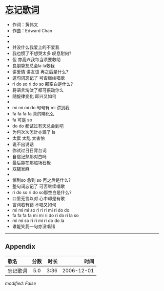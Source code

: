 # [忘记歌词](https://music.163.com/song?id=65626)

* 作词：黄伟文
* 作曲：Edward Chan
*
*
* 并没什么我爱上的不爱我
* 我也惯了不想哭太多 叹息耐何?
* 但 亦高兴我每当须要救助
* 良朋挚友总会la la救我
* 讲爱情 讲友谊 再之后是什么?
* 这句词忘记了 可否继续唱歌
* ri do so ri do so 那空白是什么?
* 将语言淘汰了都可振动你么
* 随旋律变化 即兴又如何
* 
* mi mi mi do 句句有 mi 讲到我
* fa fa fa fa 真的睇化么
* fa 可是 so
* do do 都试过有天总会到吧
* 为何次次怎計亦漏了 la
* 太累 太乱 太害怕
* 说不出说话
* 你试过日日背台词
* 自信记熟那对白吗
* 最后靠在那临场石板
* 双腿发麻
* 
* 惊到so 急到 so 再之后是什么?
* 整句词忘记了 可否继续唱歌
* ri do so ri do so那空白是什么?
* 口里无言以对 心中却是有歌
* 言词若有错 不唱又如何
* mi mi mi so ri ri ri mi ri do do
* fa fa fa fa mi mi ri do ri do ri la so
* mi mi so ri ri mi ri do do la
* 谁能笑我一句亦没唱错


---

## Appendix

|歌名|分数|时长|时间|
|:---|:---:|---:|---:|
|忘记歌词|5.0|3:36|2006-12-01

*modified: False*
